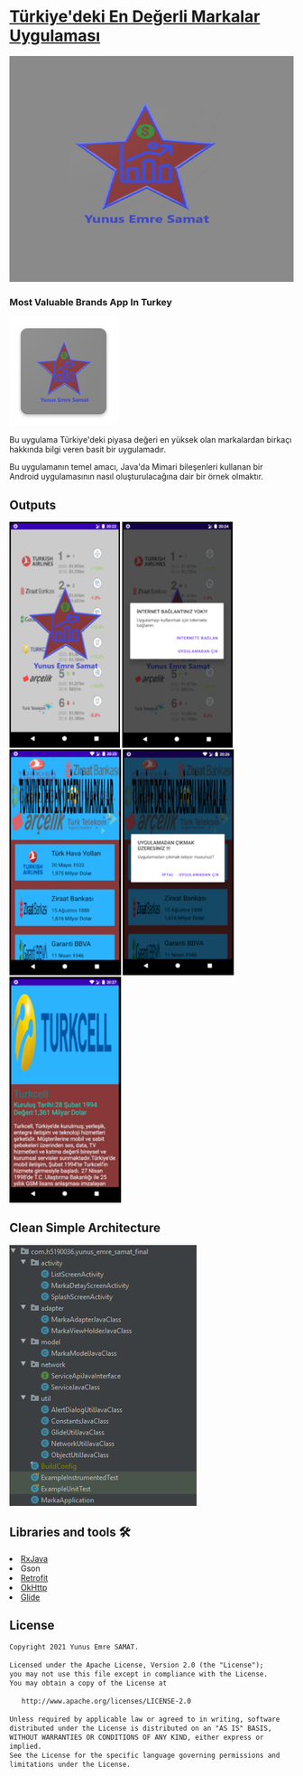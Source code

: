 
# [Türkiye'deki En Değerli Markalar Uygulaması](https://github.com/YunusEmreSamat/h5190036yunusemresamat)

<img src="https://github.com/YunusEmreSamat/h5190036yunusemresamat/blob/master/app/src/main/res/drawable/logo_res1.png" width="1000" height="400"/>

### Most Valuable Brands App In Turkey
![ic_launcher](https://github.com/YunusEmreSamat/h5190036yunusemresamat/blob/master/app/src/main/res/mipmap-xxxhdpi/ic_launcher.png)

Bu uygulama Türkiye'deki piyasa değeri en yüksek olan markalardan birkaçı hakkında bilgi veren basit bir uygulamadır.

Bu uygulamanın temel amacı, Java'da Mimari bileşenleri kullanan bir Android uygulamasının nasıl oluşturulacağına dair bir örnek olmaktır.

<h2 id="Outputs">Outputs</h2>
<p>
  <img height= "400"  src="https://github.com/YunusEmreSamat/h5190036yunusemresamat/blob/master/Screens/e1.png" alt="SS1" />
  <img height= "400"  src="https://github.com/YunusEmreSamat/h5190036yunusemresamat/blob/master/Screens/e2.png" alt="SS1" />
  <img height= "400"  src="https://github.com/YunusEmreSamat/h5190036yunusemresamat/blob/master/Screens/e3.png" alt="SS1" />
  <img height= "400"  src="https://github.com/YunusEmreSamat/h5190036yunusemresamat/blob/master/Screens/e4.png" alt="SS1" />
  <img height= "400"  src="https://github.com/YunusEmreSamat/h5190036yunusemresamat/blob/master/Screens/e5.png" alt="SS1" />
</p>

## Clean Simple Architecture
![Architecture](https://github.com/YunusEmreSamat/h5190036yunusemresamat/blob/master/app/src/main/res/drawable/mimaripaketyapisi.png)

## Libraries and tools 🛠

<li><a href="https://github.com/ReactiveX/RxJava">RxJava</a></li>
<li>Gson</li>
<li><a href="https://square.github.io/retrofit/">Retrofit</a></li>
<li><a href="https://github.com/square/okhttp">OkHttp</a></li>
<li><a href="https://github.com/bumptech/glide">Glide</a></li>

License
--------

    Copyright 2021 Yunus Emre SAMAT.

    Licensed under the Apache License, Version 2.0 (the "License");
    you may not use this file except in compliance with the License.
    You may obtain a copy of the License at

       http://www.apache.org/licenses/LICENSE-2.0

    Unless required by applicable law or agreed to in writing, software
    distributed under the License is distributed on an "AS IS" BASIS,
    WITHOUT WARRANTIES OR CONDITIONS OF ANY KIND, either express or implied.
    See the License for the specific language governing permissions and
    limitations under the License.
